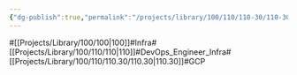 ```yaml
---
{"dg-publish":true,"permalink":"/projects/library/100/110/110-30/110-30/","noteIcon":"0","created":"2024-04-25T17:38:36.430+09:00","updated":"2024-04-25T17:53:33.112+09:00"}
---
```


#[[Projects/Library/100/100\|100]]#Infra#[[Projects/Library/100/110/110\|110]]#DevOps_Engineer_Infra#[[Projects/Library/100/110/110.30/110.30\|110.30]]#GCP